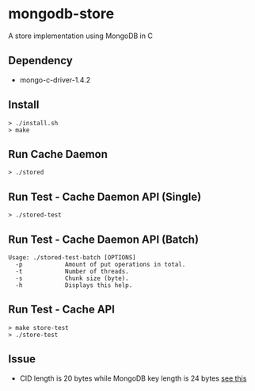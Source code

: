 # mongodb-store

A store implementation using MongoDB in C

## Dependency

- mongo-c-driver-1.4.2

## Install

```
> ./install.sh
> make
```

## Run Cache Daemon

```
> ./stored
```

## Run Test - Cache Daemon API (Single)

```
> ./stored-test
```

## Run Test - Cache Daemon API (Batch)

```
Usage: ./stored-test-batch [OPTIONS]
  -p            Amount of put operations in total.
  -t            Number of threads.
  -s            Chunk size (byte).
  -h            Displays this help.
```

## Run Test - Cache API

```
> make store-test
> ./store-test
```

## Issue

- CID length is 20 bytes while MongoDB key length is 24 bytes [see this](https://mongodb.github.io/node-mongodb-native/api-bson-generated/objectid.html)
